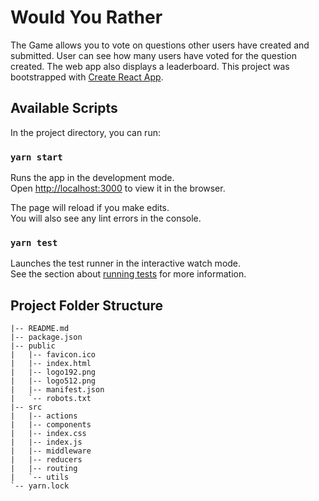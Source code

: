 # Would You Rather

The Game allows you to vote on questions other users have created and submitted. User can see how many users have voted for the question created. The web app also displays a leaderboard.
This project was bootstrapped with [Create React App](https://github.com/facebook/create-react-app).

## Available Scripts

In the project directory, you can run:

### `yarn start`

Runs the app in the development mode.\
Open [http://localhost:3000](http://localhost:3000) to view it in the browser.

The page will reload if you make edits.\
You will also see any lint errors in the console.

### `yarn test`

Launches the test runner in the interactive watch mode.\
See the section about [running tests](https://facebook.github.io/create-react-app/docs/running-tests) for more information.



## Project Folder Structure

```
|-- README.md
|-- package.json
|-- public
|   |-- favicon.ico
|   |-- index.html
|   |-- logo192.png
|   |-- logo512.png
|   |-- manifest.json
|   `-- robots.txt
|-- src
|   |-- actions
|   |-- components
|   |-- index.css
|   |-- index.js
|   |-- middleware
|   |-- reducers
|   |-- routing
|   `-- utils
`-- yarn.lock
```